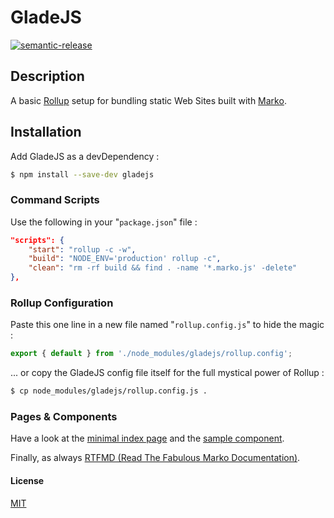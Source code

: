 # GladeJS

[![semantic-release](https://img.shields.io/badge/%20%20%F0%9F%93%A6%F0%9F%9A%80-semantic--release-e10079.svg)](https://github.com/semantic-release/semantic-release)

## Description
A basic [Rollup](https://rollupjs.org/) setup for bundling static Web Sites built with [Marko](https://markojs.com/).

## Installation
Add GladeJS as a devDependency :
```bash
$ npm install --save-dev gladejs
```

### Command Scripts
Use the following in your "`package.json`" file :
```json
"scripts": {
    "start": "rollup -c -w",
    "build": "NODE_ENV='production' rollup -c",
    "clean": "rm -rf build && find . -name '*.marko.js' -delete"
},
```

### Rollup Configuration
Paste this one line in a new file named "`rollup.config.js`" to hide the magic :
```js
export { default } from './node_modules/gladejs/rollup.config';
```
... or copy the GladeJS config file itself for the full mystical power of Rollup :
```sh
$ cp node_modules/gladejs/rollup.config.js .
```

### Pages & Components
Have a look  at the [minimal index page](./pages/index.marko) and the [sample component](./components/counter.marko).

Finally, as always [RTFMD (Read The Fabulous Marko Documentation)](https://markojs.com/docs/getting-started/).

#### License
[MIT](./LICENSE)
